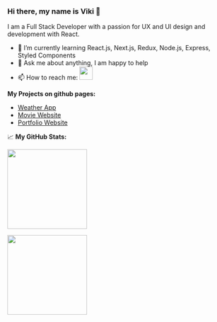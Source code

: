 ### Hi there, my name is Viki 👋

                                                         
I am a Full Stack Developer with a passion for UX and UI design and development with React.
<ul>
  <li>🚀  I’m currently learning React.js, Next.js, Redux, Node.js, Express, Styled Components </li>
  <li>💬  Ask me about anything, I am happy to help </li>
  <li>📫  How to reach me: <a href="/" target="_blank"> <img src="https://raw.githubusercontent.com/Raymo111/Raymo111/master/socials/linkedin.png"/ height="30em"> </a> </li>
</ul>

<strong> My Projects on github pages: </strong>
<ul>
  <li> <a href="https://vikisevcikova.github.io/WeatherApp/"> Weather App </a> </li>
  <li> <a href="https://vikisevcikova.github.io/movie-website/"> Movie Website </a> </li>
  <li> <a href="https://vikisevcikova.github.io/PortfolioWeb/"> Portfolio Website </a> </li>
</ul>

📈 <strong> My GitHub Stats: </strong>

<div><img height="180em" src="https://github-readme-stats.vercel.app/api?username=VikiSevcikova&show_icons=true&hide_border=true&&count_private=true&include_all_commits=true&theme=tokyonight" />

<img height="180em" src="https://github-readme-stats.vercel.app/api/top-langs/?username=VikiSevcikova&theme=tokyonight&layout=compact" /> </div>

<!--
**VikiSevcikova/VikiSevcikova** is a ✨ _special_ ✨ repository because its `README.md` (this file) appears on your GitHub profile.

Here are some ideas to get you started:

- 🔭 I’m currently working on ...
- 🌱 I’m currently learning ...
- 👯 I’m looking to collaborate on ...
- 🤔 I’m looking for help with ...
- 💬 Ask me about ...
- 📫 How to reach me: ...
- 😄 Pronouns: ...
- ⚡ Fun fact: ...
-->
